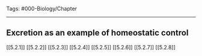 Tags: #000-Biology/Chapter 

---
## Excretion as an example of homeostatic control
[[5.2.1]]
[[5.2.2]]
[[5.2.3]]
[[5.2.4]]
[[5.2.5]]
[[5.2.6]]
[[5.2.7]]
[[5.2.8]]
